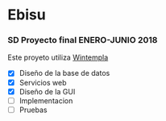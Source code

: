 # Ebisu

### SD Proyecto final ENERO-JUNIO 2018

Este proyeto utiliza [Wintempla](www.sintesis.ugto.mx) 

- [x] Diseño de la base de datos
- [x] Servicios web
- [x] Diseño de la GUI
- [ ] Implementacion
- [ ] Pruebas
